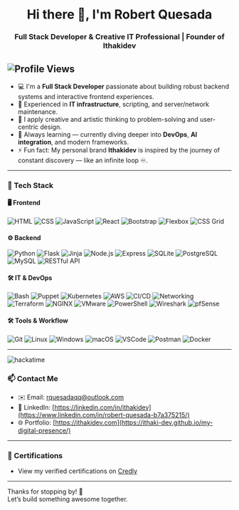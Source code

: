 <h1 align="center">Hi there 👋, I'm Robert Quesada</h1>
<h3 align="center">Full Stack Developer & Creative IT Professional | Founder of Ithakidev</h3>

![Profile Views](https://komarev.com/ghpvc/?username=ithakidev&style=flat-square&color=blue)
---

- 💻 I'm a **Full Stack Developer** passionate about building robust backend systems and interactive frontend experiences.
- 🔧 Experienced in **IT infrastructure**, scripting, and server/network maintenance.
- 🧠 I apply creative and artistic thinking to problem-solving and user-centric design.
- 🌱 Always learning — currently diving deeper into **DevOps**, **AI integration**, and modern frameworks.
- ⚡ Fun fact: My personal brand **Ithakidev** is inspired by the journey of constant discovery — like an infinite loop ♾️.

---

### 🧰 Tech Stack

#### 🖥️ Frontend
![HTML](https://img.shields.io/badge/-HTML5-E34F26?style=flat&logo=html5&logoColor=white)
![CSS](https://img.shields.io/badge/-CSS3-1572B6?style=flat&logo=css3)
![JavaScript](https://img.shields.io/badge/-JavaScript-F7DF1E?style=flat&logo=javascript&logoColor=black)
![React](https://img.shields.io/badge/-React-61DAFB?style=flat&logo=react&logoColor=black)
![Bootstrap](https://img.shields.io/badge/-Bootstrap-7952B3?style=flat&logo=bootstrap&logoColor=white)
![Flexbox](https://img.shields.io/badge/-Flexbox-1572B6?style=flat&logo=css3&logoColor=white)
![CSS Grid](https://img.shields.io/badge/-CSS%20Grid-1572B6?style=flat&logo=css3&logoColor=white)

#### ⚙️ Backend
![Python](https://img.shields.io/badge/-Python-3776AB?style=flat&logo=python&logoColor=white)
![Flask](https://img.shields.io/badge/-Flask-000000?style=flat&logo=flask&logoColor=white)
![Jinja](https://img.shields.io/badge/-Jinja-FFC107?style=flat&logo=jinja&logoColor=black)
![Node.js](https://img.shields.io/badge/-Node.js-339933?style=flat&logo=node.js&logoColor=white)
![Express](https://img.shields.io/badge/-Express.js-000000?style=flat&logo=express&logoColor=white)
![SQLite](https://img.shields.io/badge/-SQLite-003B57?style=flat&logo=sqlite&logoColor=white)
![PostgreSQL](https://img.shields.io/badge/-PostgreSQL-336791?style=flat&logo=postgresql&logoColor=white)
![MySQL](https://img.shields.io/badge/-MySQL-4479A1?style=flat&logo=mysql&logoColor=white)
![RESTful API](https://img.shields.io/badge/-RESTful%20API-4B8BBE?style=flat&logo=api&logoColor=white)

#### 🛠️ IT & DevOps
![Bash](https://img.shields.io/badge/-Bash-4EAA25?style=flat&logo=gnubash&logoColor=white)
![Puppet](https://img.shields.io/badge/-Puppet-FFAE1A?style=flat&logo=puppet&logoColor=black)
![Kubernetes](https://img.shields.io/badge/-Kubernetes-326CE5?style=flat&logo=kubernetes&logoColor=white)
![AWS](https://img.shields.io/badge/-AWS-232F3E?style=flat&logo=amazon-aws&logoColor=white)
![CI/CD](https://img.shields.io/badge/-CI/CD-17A2B8?style=flat&logo=githubactions&logoColor=white)
![Networking](https://img.shields.io/badge/-Networking-006400?style=flat&logo=networkx&logoColor=white)
![Terraform](https://img.shields.io/badge/-Terraform-7B42BC?style=flat&logo=terraform&logoColor=white)
![NGINX](https://img.shields.io/badge/-NGINX-009639?style=flat&logo=nginx&logoColor=white)
![VMware](https://img.shields.io/badge/-VMware-607078?style=flat&logo=vmware&logoColor=white)
![PowerShell](https://img.shields.io/badge/-PowerShell-5391FE?style=flat&logo=powershell&logoColor=white)
![Wireshark](https://img.shields.io/badge/-Wireshark-1679A7?style=flat&logo=wireshark&logoColor=white)
![pfSense](https://img.shields.io/badge/-pfSense-212121?style=flat&logo=fortinet&logoColor=white)


#### 🛠️ Tools & Workflow
![Git](https://img.shields.io/badge/-Git-F05032?style=flat&logo=git&logoColor=white)
![Linux](https://img.shields.io/badge/-Linux-FCC624?style=flat&logo=linux&logoColor=black)
![Windows](https://img.shields.io/badge/-Windows-0078D6?style=flat&logo=windows&logoColor=white)
![macOS](https://img.shields.io/badge/-macOS-000000?style=flat&logo=apple&logoColor=white)
![VSCode](https://img.shields.io/badge/-VSCode-007ACC?style=flat&logo=visual-studio-code&logoColor=white)
![Postman](https://img.shields.io/badge/-Postman-FF6C37?style=flat&logo=postman&logoColor=white)
![Docker](https://img.shields.io/badge/-Docker-2496ED?style=flat&logo=docker&logoColor=white)

---
![hackatime](https://github-readme-stats.hackclub.dev/api/wakatime?username=5246&api_domain=hackatime.hackclub.com&&custom_title=Hackatime+Stats&layout=compact&cache_seconds=0&langs_count=8&theme=dark
)

### 📫 Contact Me
- ✉️ Email: rquesadaqq@outlook.com 
- 💼 LinkedIn: [https://linkedin.com/in/ithakidev](https://www.linkedin.com/in/robert-quesada-b7a375215/)
- 🌐 Portfolio: [https://ithakidev.com](https://ithaki-dev.github.io/my-digital-presence/)

---

### 🏅 Certifications
- View my verified certifications on [Credly](https://www.credly.com/users/robert-quesada-quesada)

---

Thanks for stopping by! 🙌  
Let’s build something awesome together.
